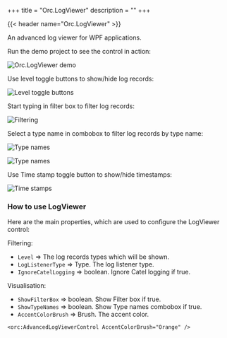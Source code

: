 +++
title = "Orc.LogViewer" 
description = ""
+++

{{< header name="Orc.LogViewer" >}}

An advanced log viewer for WPF applications.

Run the demo project to see the control in action:

![Orc.LogViewer demo](../images/orc.logviewer/Orc.LogViewer.Demo.png)

Use level toggle buttons to show/hide log records:

![Level toggle buttons](../images/orc.logviewer/Orc.LogViewer.Demo.LevelToggleButtons.png)

Start typing in filter box to filter log records:  

![Filtering](../images/orc.logviewer/Orc.LogViewer.Demo.FilterBox.png)

Select a type name in combobox to filter log records by type name:

![Type names](../images/orc.logviewer/Orc.LogViewer.Demo.TypeNames1.png)

![Type names](../images/orc.logviewer/Orc.LogViewer.Demo.TypeNames.png)

Use Time stamp toggle button to show/hide timestamps:

![Time stamps](../images/orc.logviewer/Orc.LogViewer.Demo.TimeStamps.png)

### How to use LogViewer

Here are the main properties, which are used to configure the LogViewer control:

Filtering: 

- `Level` => The log records types which will be shown.
- `LogListenerType` => Type. The log listener type. 
- `IgnoreCatelLogging` => boolean. Ignore Catel logging if true.

Visualisation:

- `ShowFilterBox` => boolean. Show Filter box if true.
- `ShowTypeNames` => boolean. Show Type names combobox if true.
- `AccentColorBrush` => Brush. The accent color.

```
<orc:AdvancedLogViewerControl AccentColorBrush="Orange" />
```

